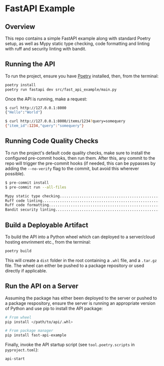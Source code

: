 # FastAPI Example

## Overview

This repo contains a simple FastAPI example along with standard Poetry setup, as well as Mypy static type checking, code formatting and linting with ruff
and security linting with bandit.

## Running the API

To run the project, ensure you have [Poetry](https://python-poetry.org) installed, then, from the terminal:

```bash
poetry install
poetry run fastapi dev src/fast_api_example/main.py
```

Once the API is running, make a request:

```bash
$ curl http://127.0.0.1:8000
{"Hello":"World"}

$ curl http://127.0.0.1:8000/items/1234?query=somequery
{"item_id":1234,"query":"somequery"}
```

## Running Code Quality Checks

To run the project's default code quality checks, make sure to install the configured pre-commit hooks, then run them.
After this, any commit to the repo will trigger the pre-commit hooks (if needed, this can be pypasses by adding the
`--no-verify` flag to the commit, but avoid this wherever possible).

```bash
$ pre-commit install
$ pre-commit run --all-files

Mypy static type checking................................................Passed
Ruff code linting........................................................Passed
Ruff code formatting.....................................................Passed
Bandit security linting..................................................Passed
```

## Build a Deployable Artifact

To build the API into a Python wheel which can deployed to a server/cloud hosting envrinment etc., from the terminal:

```bash
poetry build
```

This will create a `dist` folder in the root containing a `.whl` file, and a `.tar.gz` file. The wheel can either be
pushed to a package repository or used directly if applicable.

## Run the API on a Server

Assuming the package has either been deployed to the server or pushed to a package respository, ensure the server is
running an appropriate version of Python and use pip to install the API package:

```bash
# From wheel
pip install </path/to/api/.whl>

# From package manager
pip install fast-api-example
```

Finally, invoke the API startup script (see `tool.poetry.scripts` in `pyproject.toml`):

```bash
api-start
```
